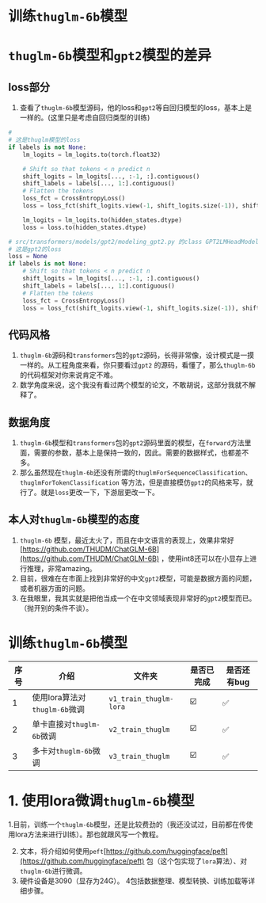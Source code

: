 # 训练`thuglm-6b`模型

# `thuglm-6b`模型和`gpt2`模型的差异

## loss部分

1. 查看了`thuglm-6b`模型源码，他的loss和`gpt2`等自回归模型的loss，基本上是一样的。(这里只是考虑自回归类型的训练)

```python
# 
# 这是thuglm模型的loss
if labels is not None:
    lm_logits = lm_logits.to(torch.float32)

    # Shift so that tokens < n predict n
    shift_logits = lm_logits[..., :-1, :].contiguous()
    shift_labels = labels[..., 1:].contiguous()
    # Flatten the tokens
    loss_fct = CrossEntropyLoss()
    loss = loss_fct(shift_logits.view(-1, shift_logits.size(-1)), shift_labels.view(-1))

    lm_logits = lm_logits.to(hidden_states.dtype)
    loss = loss.to(hidden_states.dtype)
```

```python
# src/transformers/models/gpt2/modeling_gpt2.py 的class GPT2LMHeadModel(GPT2PreTrainedModel):
# 这是gpt2的loss 
loss = None
if labels is not None:
    # Shift so that tokens < n predict n
    shift_logits = lm_logits[..., :-1, :].contiguous()
    shift_labels = labels[..., 1:].contiguous()
    # Flatten the tokens
    loss_fct = CrossEntropyLoss()
    loss = loss_fct(shift_logits.view(-1, shift_logits.size(-1)), shift_labels.view(-1))


```

## 代码风格

1. `thuglm-6b`源码和`transformers`包的`gpt2`源码，长得非常像，设计模式是一摸一样的。从工程角度来看，你只要看过`gpt2`
   的源码，看懂了，那么`thuglm-6b`的代码框架对你来说肯定不难。
2. 数学角度来说，这个我没有看过两个模型的论文，不敢胡说，这部分我就不解释了。

## 数据角度

1. `thuglm-6b`模型和`transformers`包的`gpt2`源码里面的模型，在`forward`方法里面，需要的参数，基本上是保持一致的，因此。需要的数据样式，也都差不多。
2. 那么虽然现在`thuglm-6b`还没有所谓的`thuglmForSequenceClassification`、`thuglmForTokenClassification`
   等方法，但是直接模仿`gpt2`的风格来写，就行了。就是`loss`更改一下，下游层更改一下。

## 本人对`thuglm-6b`模型的态度

1. `thuglm-6b`
   模型，最近太火了，而且在中文语言的表现上，效果非常好[https://github.com/THUDM/ChatGLM-6B](https://github.com/THUDM/ChatGLM-6B)
   ，使用int8还可以在小显存上进行推理，非常amazing。
2. 目前，很难在在市面上找到非常好的中文`gpt2`模型，可能是数据方面的问题，或者机器方面的问题。
3. 在我眼里，我其实就是把他当成一个在中文领域表现非常好的`gpt2`模型而已。（抛开别的条件不谈）。

# 训练`thuglm-6b`模型

| 序号  | 介绍                     | 文件夹                    | 是否已完成 | 是否还有bug |
|-----|------------------------|------------------------|-------|---------|
| 1   | 使用lora算法对`thuglm-6b`微调 | `v1_train_thuglm-lora` | ☑️    | ✅       |
| 2   | 单卡直接对`thuglm-6b`微调     | `v2_train_thuglm`      | ☑️    | ✅       |
| 3   | 多卡对`thuglm-6b`微调       | `v3_train_thuglm`      | ☑️    | ✅       |

# 1. 使用lora微调`thuglm-6b`模型

1.目前，训练一个`thuglm-6b`模型，还是比较费劲的（我还没试过，目前都在传使用lora方法来进行训练）。那也就跟风写一个教程。

2. 文本，将介绍如何使用`peft`[https://github.com/huggingface/peft](https://github.com/huggingface/peft)
   包（这个包实现了`lora`算法）、对`thuglm-6b`进行微调。
3. 硬件设备是3090（显存为24G）。
   4包括数据整理、模型转换、训练加载等详细步骤。


